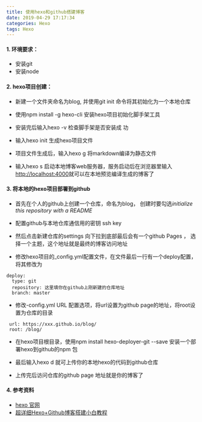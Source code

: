 ```yaml
---
title: 使用hexo和github搭建博客
date: 2019-04-29 17:17:34
categories: Hexo
tags: Hexo
---
```

#### 1. 环境要求：
- 安装git
- 安装node

#### 2. hexo项目创建：
- 新建一个文件夹命名为blog, 并使用git init 命令将其初始化为一个本地仓库

- 使用npm install -g hexo-cli 安装hexo项目初始化脚手架工具

- 安装完后输入hexo -v 检查脚手架是否安装成
功

- 输入hexo init 生成hexo项目文件

- 项目文件生成后，输入hexo g 将markdown编译为静态文件

- 输入hexo s 启动本地博客web服务器，服务启动后在浏览器里输入<http://localhost:4000>就可以在本地预览编译生成的博客了

#### 3. 将本地的hexo项目部署到github
- 首先在个人的github上创建一个仓库，命名为blog， 创建时要勾选*initialize this repository with a README*

- 配置github与本地仓库通信用的密钥 ssh key

- 然后点击新建仓库的settings 向下拉到底部最后会有一个github Pages ， 选择一个主题，这个地址就是最终的博客访问地址

- 修改hexo项目的_config.yml配置文件，在文件最后一行有一个deploy配置，将其修改为
``` 
deploy:
  type: git
  repository: 这里填你在github上刚新建的仓库地址
  branch: master
```
- 修改-config.yml URL 配置选项，将url设置为github page的地址，将root设置为仓库的目录
```
 url: https://xxx.github.io/blog/
 root: /blog/ 
```

- 在hexo项目根目录，使用npm install hexo-deployer-git --save  安装一个部署hexo到github的npm 包

- 最后输入hexo d 就可上传你的本地hexo的代码到github仓库

- 上传完后访问仓库的github page 地址就是你的博客了

#### 4. 参考资料
- [hexo 官网](https://hexo.io/zh-cn/)
- [超详细Hexo+Github博客搭建小白教程](https://godweiyang.com/2018/04/13/hexo-blog/)

